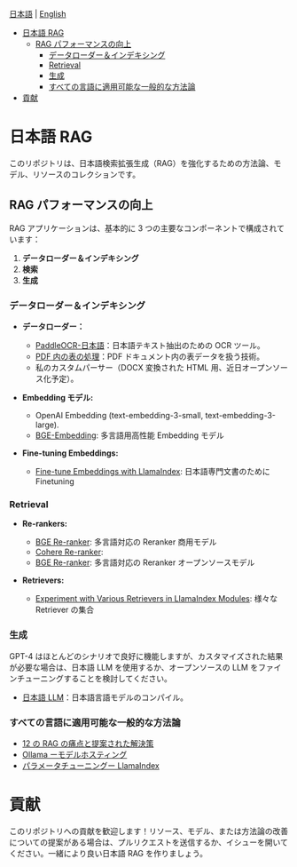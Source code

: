 [日本語](README.md) | [English](README_en.md)

- [日本語 RAG](#日本語-rag)
  - [RAG パフォーマンスの向上](#rag-パフォーマンスの向上)
    - [データローダー＆インデキシング](#データローダーインデキシング)
    - [Retrieval](#retrieval)
    - [生成](#生成)
    - [すべての言語に適用可能な一般的な方法論](#すべての言語に適用可能な一般的な方法論)
- [貢献](#貢献)

# 日本語 RAG

このリポジトリは、日本語検索拡張生成（RAG）を強化するための方法論、モデル、リソースのコレクションです。

## RAG パフォーマンスの向上

RAG アプリケーションは、基本的に 3 つの主要なコンポーネントで構成されています：

1. **データローダー＆インデキシング**
2. **検索**
3. **生成**

### データローダー＆インデキシング

- **データローダー：**

  - [PaddleOCR-日本語](https://github.com/PaddlePaddle/PaddleOCR/blob/release/2.7/doc/doc_i18n/README_%E6%97%A5%E6%9C%AC%E8%AA%9E.md)：日本語テキスト抽出のための OCR ツール。
  - [PDF 内の表の処理](https://webcache.googleusercontent.com/search?q=cache:https://levelup.gitconnected.com/a-guide-to-processing-tables-in-rag-pipelines-with-llamaindex-and-unstructuredio-3500c8f917a7&strip=0&vwsrc=1&referer=medium-parser)：PDF ドキュメント内の表データを扱う技術。
  - 私のカスタムパーサー（DOCX 変換された HTML 用、近日オープンソース化予定）。

- **Embedding モデル:**

  - OpenAI Embedding (text-embedding-3-small, text-embedding-3-large).
  - [BGE-Embedding](https://github.com/FlagOpen/FlagEmbedding?tab=readme-ov-file): 多言語用高性能 Embedding モデル

- **Fine-tuning Embeddings:**
  - [Fine-tune Embeddings with LlamaIndex](https://github.com/run-llama/finetune-embedding): 日本語専門文書のために Finetuning

### Retrieval

- **Re-rankers:**

  - [BGE Re-ranker](https://github.com/FlagOpen/FlagEmbedding/tree/master/FlagEmbedding/reranker): 多言語対応の Reranker 商用モデル
  - [Cohere Re-ranker](https://cohere.com/rerank):
  - [BGE Re-ranker](https://github.com/FlagOpen/FlagEmbedding/tree/master/FlagEmbedding/reranker): 多言語対応の Reranker オープンソースモデル

- **Retrievers:**
  - [Experiment with Various Retrievers in LlamaIndex Modules](https://docs.llamaindex.ai/en/stable/module_guides/querying/retriever/retrievers.html): 様々な Retriever の集合

### 生成

GPT-4 はほとんどのシナリオで良好に機能しますが、カスタマイズされた結果が必要な場合は、日本語 LLM を使用するか、オープンソースの LLM をファインチューニングすることを検討してください。

- [日本語 LLM](https://github.com/llm-jp/awesome-japanese-llm)：日本語言語モデルのコンパイル。

### すべての言語に適用可能な一般的な方法論

- [12 の RAG の痛点と提案された解決策](https://towardsdatascience.com/12-rag-pain-points-and-proposed-solutions-43709939)
- [Ollama ーモデルホスティング](https://github.com/ollama/ollama)
- [パラメータチューニングー LlamaIndex](https://docs.llamaindex.ai/en/stable/examples/param_optimizer/param_optimizer.html)

# 貢献

このリポジトリへの貢献を歓迎します！リソース、モデル、または方法論の改善についての提案がある場合は、プルリクエストを送信するか、イシューを開いてください。一緒により良い日本語 RAG を作りましょう。
